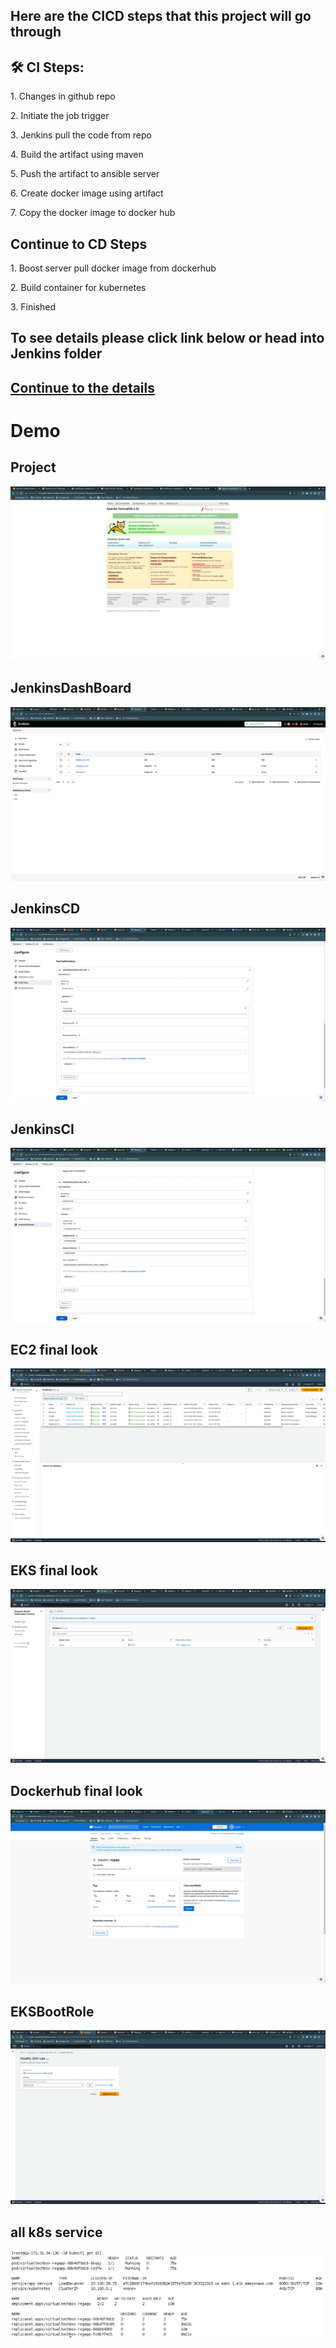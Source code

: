 <h2>Here are the CICD steps that this project will go through </h2>

<h2>🛠️ CI Steps:</h2>

<p>1. Changes in github repo</p>

<p>2. Initiate the job trigger</p>

<p>3. Jenkins pull the code from repo</p>

<p>4. Build the artifact using maven</p>

<p>5. Push the artifact to ansible server</p>

<p>6. Create docker image using artifact</p>

<p>7. Copy the docker image to docker hub</p>

<h2> Continue to CD Steps </h2>

<p>1. Boost server pull docker image from dockerhub</p>

<p>2. Build container for kubernetes</p>

<p>3. Finished</p>

<h2> To see details please click link below or head into Jenkins folder </h2>

## [Continue to the details](https://github.com/xiayulin123/AWS-Services/tree/main/CICDProject/Jenkins)

# Demo

## Project
![project](https://github.com/xiayulin123/AWS-Services/blob/main/CICDProject/demo/demo1.png)

## JenkinsDashBoard
![JenkinsDashBoard](https://github.com/xiayulin123/AWS-Services/blob/main/CICDProject/demo/JenkinsDashboard.png)

## JenkinsCD
![JenkinsCD](https://github.com/xiayulin123/AWS-Services/blob/main/CICDProject/demo/JenkinsCDJob.png)

## JenkinsCI
![JenkinsCI](https://github.com/xiayulin123/AWS-Services/blob/main/CICDProject/demo/JenkinsCIJob.png)

## EC2 final look
![EC2 final look](https://github.com/xiayulin123/AWS-Services/blob/main/CICDProject/demo/AWSEC2.png)

## EKS final look
![EKS final look](https://github.com/xiayulin123/AWS-Services/blob/main/CICDProject/demo/AWSEKS.png)

## Dockerhub final look
![Dockerhub final look](https://github.com/xiayulin123/AWS-Services/blob/main/CICDProject/demo/Dockerhub.png)

## EKSBootRole
![EKSBootRole](https://github.com/xiayulin123/AWS-Services/blob/main/CICDProject/demo/EKSBootRole.png)

## all k8s service
![all k8s service](https://github.com/xiayulin123/AWS-Services/blob/main/CICDProject/demo/allK8sServer.png)
